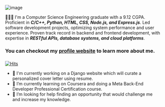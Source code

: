 ![image](https://www.icegif.com/wp-content/uploads/icegif-2425.gif) 

👩🏽‍💻 I'm a Computer Science Engineering graduate with a 9.12 CGPA. Proficient in ***C/C++, Python, HTML, CSS, Node.js, and Express.js***. Led software development projects, optimizing system performance and user experience. Proven track record in backend and frontend development, with expertise in ***RESTful APIs, database systems, and cloud platforms***. 
### You can checkout my [profile website](https://anushka2040.github.io/Profile/) to learn more about me. 
###

[![Hits](https://hits.sh/github.com/Anushka2040.svg)](https://hits.sh/github.com/Anushka2040/)

- 🔭 I'm currently working on a Django website which will curate a personalized cover letter using resume.
- 🌱 I’m currently learning on Coursera and doing a Meta Back-End Developer Professional Certification course.
- 🤔 I’m looking for help finding an opportunity that would challenge me and increase my knowledge.


<!--
**Anushka2040/Anushka2040** is a ✨ _special_ ✨ repository because its `README.md` (this file) appears on your GitHub profile.

Here are some ideas to get you started:

- 🔭 I’m currently working on ...
- 🌱 I’m currently learning ...
- 👯 I’m looking to collaborate on ...
- 🤔 I’m looking for help with ...
- 💬 Ask me about ...
- 📫 How to reach me: ...
- 😄 Pronouns: ...
- ⚡ Fun fact: ...
-->
